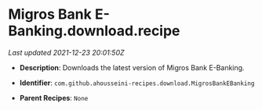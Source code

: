 # Migros Bank E-Banking.download.recipe

_Last updated 2021-12-23 20:01:50Z_

- **Description**: Downloads the latest version of Migros Bank E-Banking.

- **Identifier**: `com.github.ahousseini-recipes.download.MigrosBankEBanking`

- **Parent Recipes**: `None`
